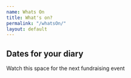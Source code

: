 ```yaml
---
name: Whats On
title: What's on?
permalink: "/whatsOn/"
layout: default
---
```


## Dates for your diary

Watch this space for the next fundraising event
